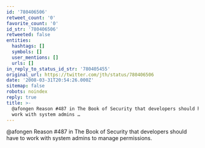 ```yaml
---
id: '780406506'
retweet_count: '0'
favorite_count: '0'
id_str: '780406506'
retweeted: false
entities:
  hashtags: []
  symbols: []
  user_mentions: []
  urls: []
in_reply_to_status_id_str: '780405455'
original_url: https://twitter.com/jth/status/780406506
date: '2008-03-31T20:54:26.000Z'
sitemap: false
robots: noindex
reply: true
title: >-
  @afongen Reason #487 in The Book of Security that developers should have to
  work with system admins …
---
```


@afongen Reason #487 in The Book of Security that developers should have to work with system admins to manage permissions.